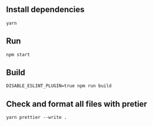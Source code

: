 ## Install dependencies

    yarn

## Run

    npm start

## Build

    DISABLE_ESLINT_PLUGIN=true npm run build

## Check and format all files with pretier

    yarn prettier --write .
